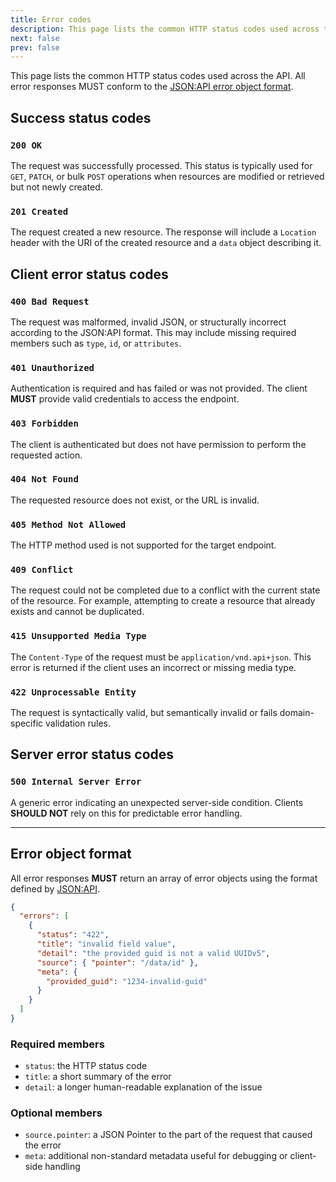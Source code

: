 ```yaml
---
title: Error codes
description: This page lists the common HTTP status codes used across the API.
next: false
prev: false
---
```


This page lists the common HTTP status codes used across the API.
All error responses MUST conform to the [JSON:API error object format](https://jsonapi.org/format/#errors).

## Success status codes

### `200 OK`

The request was successfully processed.
This status is typically used for `GET`, `PATCH`, or bulk `POST` operations when resources are modified or retrieved but not newly created.

### `201 Created`

The request created a new resource.
The response will include a `Location` header with the URI of the created resource and a `data` object describing it.

## Client error status codes

### `400 Bad Request`

The request was malformed, invalid JSON, or structurally incorrect according to the JSON:API format.
This may include missing required members such as `type`, `id`, or `attributes`.

### `401 Unauthorized`

Authentication is required and has failed or was not provided.
The client **MUST** provide valid credentials to access the endpoint.

### `403 Forbidden`

The client is authenticated but does not have permission to perform the requested action.

### `404 Not Found`

The requested resource does not exist, or the URL is invalid.

### `405 Method Not Allowed`

The HTTP method used is not supported for the target endpoint.

### `409 Conflict`

The request could not be completed due to a conflict with the current state of the resource.
For example, attempting to create a resource that already exists and cannot be duplicated.

### `415 Unsupported Media Type`

The `Content-Type` of the request must be `application/vnd.api+json`.
This error is returned if the client uses an incorrect or missing media type.

### `422 Unprocessable Entity`

The request is syntactically valid, but semantically invalid or fails domain-specific validation rules.

## Server error status codes

### `500 Internal Server Error`

A generic error indicating an unexpected server-side condition.
Clients **SHOULD NOT** rely on this for predictable error handling.

---

## Error object format

All error responses **MUST** return an array of error objects using the format defined by [JSON:API](https://jsonapi.org/format/#errors).

```json
{
  "errors": [
    {
      "status": "422",
      "title": "invalid field value",
      "detail": "the provided guid is not a valid UUIDv5",
      "source": { "pointer": "/data/id" },
      "meta": {
        "provided_guid": "1234-invalid-guid"
      }
    }
  ]
}
```

### Required members

- `status`: the HTTP status code
- `title`: a short summary of the error
- `detail`: a longer human-readable explanation of the issue

### Optional members

- `source.pointer`: a JSON Pointer to the part of the request that caused the error
- `meta`: additional non-standard metadata useful for debugging or client-side handling

